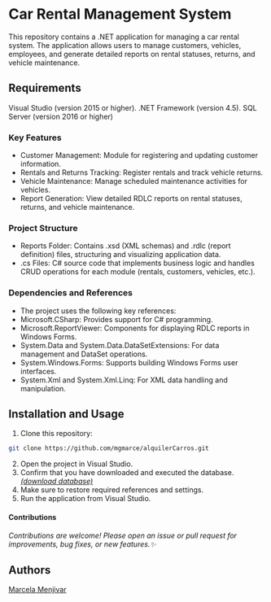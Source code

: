 # Car Rental Management System
This repository contains a .NET application for managing a car rental system. The application allows users to manage customers, vehicles, employees, and generate detailed reports on rental statuses, returns, and vehicle maintenance.

## Requirements
Visual Studio (version 2015 or higher).
.NET Framework (version 4.5).
SQL Server (version 2016 or higher)

### Key Features
- Customer Management: Module for registering and updating customer information.
- Rentals and Returns Tracking: Register rentals and track vehicle returns.
- Vehicle Maintenance: Manage scheduled maintenance activities for vehicles.
- Report Generation: View detailed RDLC reports on rental statuses, returns, and vehicle maintenance.

### Project Structure
- Reports Folder: Contains .xsd (XML schemas) and .rdlc (report definition) files, structuring and visualizing application data.
- .cs Files: C# source code that implements business logic and handles CRUD operations for each module (rentals, customers, vehicles, etc.).

### Dependencies and References
- The project uses the following key references:
- Microsoft.CSharp: Provides support for C# programming.
- Microsoft.ReportViewer: Components for displaying RDLC reports in Windows Forms.
- System.Data and System.Data.DataSetExtensions: For data management and DataSet operations.
- System.Windows.Forms: Supports building Windows Forms user interfaces.
- System.Xml and System.Xml.Linq: For XML data handling and manipulation.

## Installation and Usage
1. Clone this repository:
```bash
git clone https://github.com/mgmarce/alquilerCarros.git
```
2. Open the project in Visual Studio.
3. Confirm that you have downloaded and executed the database. _[(download database)](https://github.com/mgmarce/alquilerCarros/blob/main/db_alquilerCarros.sql)_
4. Make sure to restore required references and settings.
5. Run the application from Visual Studio.

#### Contributions
_Contributions are welcome! Please open an issue or pull request for improvements, bug fixes, or new features.✨_

## Authors
[Marcela Menjivar](https://www.github.com/mgmarce)
